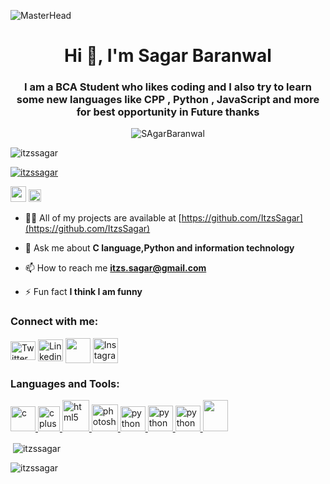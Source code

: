 ![MasterHead](https://jguni.in/images/full-stack-banner.jpg)
<h1 align="center">Hi 👋, I'm Sagar Baranwal</h1>
<h3 align="center">I am a BCA Student who likes coding and I also try to learn some new languages like CPP , Python , JavaScript and more for best opportunity in Future thanks</h3>
 <p align="center"> <img src="https://camo.githubusercontent.com/cae12fddd9d6982901d82580bdf321d81fb299141098ca1c2d4891870827bf17/68747470733a2f2f6d69726f2e6d656469756d2e636f6d2f6d61782f313336302f302a37513379765349765f7430696f4a2d5a2e676966"" alt="SAgarBaranwal" /> </p>
<p align="left"> <img src="https://komarev.com/ghpvc/?username=itzssagar&label=Profile%20views&color=0e75b6&style=flat" alt="itzssagar" /> </p>

<p align="left"> <a href="https://twitter.com/itzssagar" target="blank"><img src="https://img.shields.io/twitter/follow/itzssagar?logo=twitter&style=for-the-badge" alt="itzssagar" /></a> </p>
<a href="https://www.instagram.com/defaulter_being/" target = "_main">
    <img src = "https://cdn-icons-png.flaticon.com/512/87/87390.png" alt = "google"
    height="25"/></a>
    <a href="https://www.instagram.com/defaulter_being/" target = "_main">
        <img src = "https://upload.wikimedia.org/wikipedia/commons/thumb/2/2a/Instagram_logo.svg/1280px-Instagram_logo.svg.png" alt = "Instagram"
        height="20"/></a>

- 👨‍💻 All of my projects are available at [https://github.com/ItzsSagar](https://github.com/ItzsSagar)

- 💬 Ask me about **C language,Python and information technology**

- 📫 How to reach me **itzs.sagar@gmail.com**

- ⚡ Fun fact **I think I am funny**

<h3 align="left">Connect with me:</h3>
<p align="left">
<a href="https://twitter.com/itzssagar" target="blank"><img align="center" src="https://upload.wikimedia.org/wikipedia/commons/thumb/6/6f/Logo_of_Twitter.svg/512px-Logo_of_Twitter.svg.png?20220821125553" alt="Twitter" height="30" width="40" /></a>
<a href="https://linkedin.com/in/sagar baranwal" target="blank"><img align="center" src="https://upload.wikimedia.org/wikipedia/commons/thumb/c/ca/LinkedIn_logo_initials.png/800px-LinkedIn_logo_initials.png" alt="Linkedin" height="35" width="40" /></a>
<a href="https://fb.com/sagarbaranwal" target="blank"><img align="center" src="https://zoltek.com/wp-content/uploads/2023/01/Facebook-logo.png" height="40" width="40" /></a>
<a href="https://instagram.com/defaulter_being" target="blank"><img align="center" src="https://play-lh.googleusercontent.com/VRMWkE5p3CkWhJs6nv-9ZsLAs1QOg5ob1_3qg-rckwYW7yp1fMrYZqnEFpk0IoVP4LM" alt="Instagram" height="40" width="40" /></a>
</p>

<h3 align="left">Languages and Tools:</h3>
<p align="left"> <a href="https://www.cprogramming.com/" target="_blank" rel="noreferrer"> <img src="https://www.clipartmax.com/png/middle/351-3515666_c-language-global-or-external-variables-with-examples-c-programming-logo.png" alt="c" width="40" height="40"/> </a> <a href="https://www.w3schools.com/cpp/" target="_blank" rel="noreferrer"> <img src="https://upload.wikimedia.org/wikipedia/commons/thumb/1/18/ISO_C%2B%2B_Logo.svg/1200px-ISO_C%2B%2B_Logo.svg.png" alt="cplusplus" width="35" height="40"/> </a> <a href="https://www.w3.org/html/" target="_blank" rel="noreferrer"> <img src="https://upload.wikimedia.org/wikipedia/commons/thumb/6/61/HTML5_logo_and_wordmark.svg/2048px-HTML5_logo_and_wordmark.svg.png" alt="html5" width="43" height="50"/> </a> <a href="https://www.photoshop.com/en" target="_blank" rel="noreferrer"> <img src="https://upload.wikimedia.org/wikipedia/commons/thumb/a/af/Adobe_Photoshop_CC_icon.svg/640px-Adobe_Photoshop_CC_icon.svg.png" alt="photoshop" width="42" height="43"/> </a> <a href="https://www.python.org" target="_blank" rel="noreferrer"> <img src="https://upload.wikimedia.org/wikipedia/commons/thumb/c/c3/Python-logo-notext.svg/1200px-Python-logo-notext.svg.png" alt="python" width="40" height="40"/> </a>
<a href="https://www.adobe.com/in/products/premiere/campaign/pricing.html?gclid=CjwKCAjw8symBhAqEiwAaTA__C--1CDH3DCjfF0LV7h-q3AC9nKzj9UFkkNXwFh6WOVONo7vGKJ3MBoC5JsQAvD_BwE&sdid=STLMM87Z&mv=search&ef_id=CjwKCAjw8symBhAqEiwAaTA__C--1CDH3DCjfF0LV7h-q3AC9nKzj9UFkkNXwFh6WOVONo7vGKJ3MBoC5JsQAvD_BwE:G:s&s_kwcid=AL!3085!3!644389456753!e!!g!!adobe%20premiere%20pro!221167988!56957614541" target="_blank" rel="noreferrer"> <img src="https://upload.wikimedia.org/wikipedia/commons/thumb/f/f2/Adobe_Premiere_Pro_Logo.svg/2048px-Adobe_Premiere_Pro_Logo.svg.png" alt="python" width="40" height="41"/> </a>
<a href="adobe.com/in/products/aftereffects.html?gclid=CjwKCAjw8symBhAqEiwAaTA__Gd5v0JBONUjZes7wt67pace5ogzK2JipOA3uLqtsVUbbNWvFb-N6RoCh6AQAvD_BwE&sdid=STLMM87Z&mv=search&ef_id=CjwKCAjw8symBhAqEiwAaTA__Gd5v0JBONUjZes7wt67pace5ogzK2JipOA3uLqtsVUbbNWvFb-N6RoCh6AQAvD_BwE:G:s&s_kwcid=AL!3085!3!248207268711!e!!g!!adobe%20after%20effects!221167268!17525486588" target="_blank" rel="noreferrer"> <img src="https://media.trustradius.com/product-logos/PK/JQ/A4D6FK9T5D9O.PNG" alt="python" width="40" height="41"/> </a>
<a href="https://www.w3schools.com/js/" target="_blank" rel="noreferrer"> <img src="https://upload.wikimedia.org/wikipedia/commons/thumb/b/b6/Badge_js-strict.svg/555px-Badge_js-strict.svg.png" width="40" height="50"/> </a></p>



<p>&nbsp;<img align="center" src="https://github-readme-stats.vercel.app/api?username=itzssagar&show_icons=true&locale=en" alt="itzssagar" /></p>
<p><img align="left" src="https://github-readme-stats.vercel.app/api/top-langs?username=itzssagar&show_icons=true&locale=en&layout=compact" alt="itzssagar" /></p>

